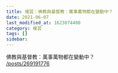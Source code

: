 ```yaml
---
title: 複習：佛教與基督教：萬事萬物都在變動中？
date: 2021-06-07
last_modified_at: 1623074400
category: 複習
tags: []
sidebar: 
---
```


<p>佛教與基督教：萬事萬物都在變動中？<br/>
<a href="/posts/269191776" target="_blank">/posts/269191776</a></p>
<p> </p>
